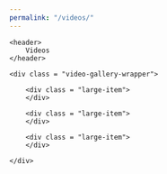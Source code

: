 ```yaml
---
permalink: "/videos/"
---
```


<section class = "sect">

    <header>
		Videos
	</header>

    <div class = "video-gallery-wrapper">
        
        <div class = "large-item">
        </div>

        <div class = "large-item">
        </div>

        <div class = "large-item">
        </div>

    </div>

</section>